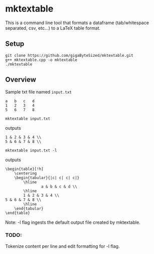 # mktextable

This is a command line tool that formats a dataframe (tab/whitespace separated, csv, etc...) to a LaTeX table format.

## Setup

```
git clone https://github.com/gigaByteSized/mktextable.git
g++ mktextable.cpp -o mktextable
./mktextable
```

## Overview
Sample txt file named `input.txt`
```
a   b   c   d
1   2   3   4
5   6   7   8
```

```
mktextable input.txt
```

outputs
```
1 & 2 & 3 & 4 \\ 
5 & 6 & 7 & 8 \\ 
```

```
mktextable input.txt -l
```

outputs
```
\begin{table}[!h]
    \centering
    \begin{tabular}{|c| c| c| c|}
        \hline
                a & b & c & d \\
        \hline
        1 & 2 & 3 & 4 \\
5 & 6 & 7 & 8 \\
        \hline
    \end{tabular}
\end{table}
```

Note: -l flag ingests the default output file created by mktextable. 


### TODO:
Tokenize content per line and edit formatting for -l flag.